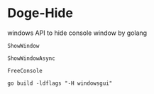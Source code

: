 # Doge-Hide
windows API to hide console window by golang

```
ShowWindow

ShowWindowAsync

FreeConsole

go build -ldflags "-H windowsgui"

```
